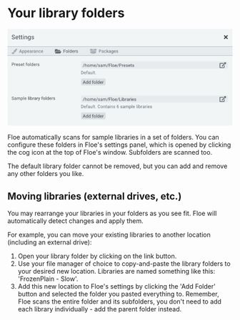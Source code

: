 <!--
SPDX-FileCopyrightText: 2024 Sam Windell
SPDX-License-Identifier: GPL-3.0-or-later
-->

# Your library folders

![Folder Settings GUI](../images/folder-settings.png)

Floe automatically scans for sample libraries in a set of folders. You can configure these folders in Floe's settings panel, which is opened by clicking the <i class="fa fa-cog"></i> cog icon at the top of Floe's window. Subfolders are scanned too.

The default library folder cannot be removed, but you can add and remove any other folders you like.

## Moving libraries (external drives, etc.)

You may rearrange your libraries in your folders as you see fit. Floe will automatically detect changes and apply them.

For example, you can move your existing libraries to another location (including an external drive):
1. Open your library folder by clicking on the <i class="fa fa-external-link"></i> link button. 
1. Use your file manager of choice to copy-and-paste the library folders to your desired new location. Libraries are named something like this: 'FrozenPlain - Slow'.
1. Add this new location to Floe's settings by clicking the 'Add Folder' button and selected the folder you pasted everything to. Remember, Floe scans the entire folder and its subfolders, you don't need to add each library individually - add the parent folder instead.

